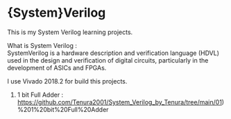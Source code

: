 # {System}Verilog
This is my System Verilog learning projects.

What is System Verilog : <br>
SystemVerilog is a hardware description and verification language (HDVL) used in the design and verification of digital circuits, particularly in the development of ASICs and FPGAs.

I use Vivado 2018.2 for build this projects.
 
01) 1 bit Full Adder : https://github.com/Tenura2001/System_Verilog_by_Tenura/tree/main/01)%201%20bit%20Full%20Adder

